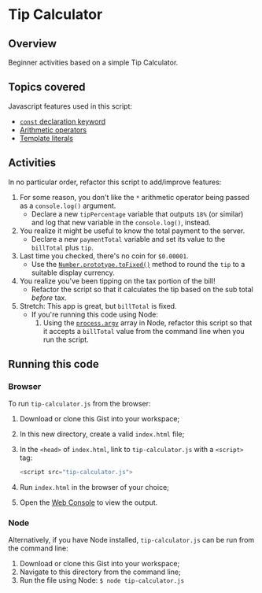 # Tip Calculator
## Overview
Beginner activities based on a simple Tip Calculator.

## Topics covered
Javascript features used in this script:
- [`const` declaration keyword](https://www.freecodecamp.org/news/var-let-and-const-whats-the-difference/)
- [Arithmetic operators](https://developer.mozilla.org/en-US/docs/Learn/JavaScript/First_steps/Math)
- [Template literals](https://developer.mozilla.org/en-US/docs/Web/JavaScript/Reference/Template_literals)

## Activities
In no particular order, refactor this script to add/improve features:
1. For some reason, you don't like the `*` arithmetic operator being passed as a `console.log()` argument. 
    - Declare a new `tipPercentage` variable that outputs `18%` (or similar) and log that new variable in the `console.log()`, instead.
2. You realize it might be useful to know the total payment to the server.
    - Declare a new `paymentTotal` variable and set its value to the `billTotal` plus `tip`.
3. Last time you checked, there's no coin for `$0.00001`.
    - Use the [`Number.prototype.toFixed()`](https://developer.mozilla.org/en-US/docs/Web/JavaScript/Reference/Global_Objects/Number/toFixed) method to round the `tip` to a suitable display currency.
4. You realize you've been tipping on the tax portion of the bill!
    - Refactor the script so that it calculates the tip based on the sub total _before_ tax.
5. Stretch: This app is great, but `billTotal` is fixed. 
    - If you're running this code using Node:
        1. Using the [`process.argv`](https://www.google.com/search?client=firefox-b-d&q=process.argv) array in Node, refactor this script so that it accepts a `billTotal` value from the command line when you run the script.

## Running this code
### Browser
To run `tip-calculator.js` from the browser:
1. Download or clone this Gist into your workspace;
2. In this new directory, create a valid `index.html` file;
3. In the `<head>` of `index.html`, link to `tip-calculator.js` with a `<script>` tag:
    
    ```js
    <script src="tip-calculator.js">
    ```
4. Run `index.html` in the browser of your choice;
5. Open the [Web Console](https://developer.mozilla.org/en-US/docs/Tools/Web_Console) to view the output.

### Node
Alternatively, if you have Node installed, `tip-calculator.js` can be run from the command line:
1. Download or clone this Gist into your workspace;
2. Navigate to this directory from the command line;
3. Run the file using Node: 
    `$ node tip-calculator.js`
